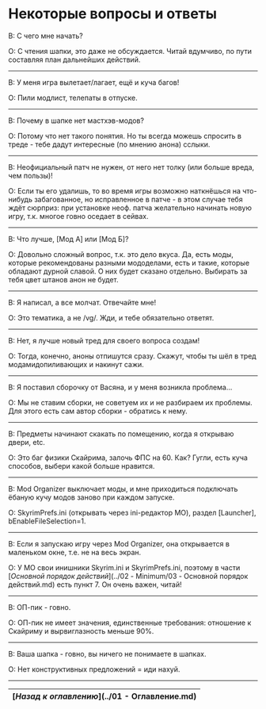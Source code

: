 # Некоторые вопросы и ответы

В: С чего мне начать?

О: С чтения шапки, это даже не обсуждается. Читай вдумчиво, по пути составляя план дальнейших действий.

------

В: У меня игра вылетает/лагает, ещё и куча багов!

О: Пили модлист, телепаты в отпуске.

------

В: Почему в шапке нет мастхэв-модов?

О: Потому что нет такого понятия. Но ты всегда можешь спросить в треде - тебе дадут интересные (по мнению анона) сслыки.

------

В: Неофициальный патч не нужен, от него нет толку (или больше вреда, чем пользы)!

О: Если ты его удалишь, то во время игры возможно наткнёшься на что-нибудь забагованное, но исправленное в патче - в этом случае тебя ждёт сюрприз: при установке неоф. патча желательно начинать новую игру, т.к. многое говно оседает в сейвах.

------

В: Что лучше, [Мод А] или [Мод Б]?

О: Довольно сложный вопрос, т.к. это дело вкуса. Да, есть моды, которые рекомендованы разными мододелами, есть и такие, которые обладают дурной славой. О них будет сказано отдельно. Выбирать за тебя цвет штанов анон не будет.

------

В: Я написал, а все молчат. Отвечайте мне!

О: Это тематика, а не /vg/. Жди, и тебе обязательно ответят.

------

В: Нет, я лучше новый тред для своего вопроса создам!

О: Тогда, конечно, аноны отпишутся сразу. Скажут, чтобы ты шёл в тред модамидопиливающих и накинут сажи.

------

В: Я поставил сборочку от Васяна, и у меня возникла проблема...

О: Мы не ставим сборки, не советуем их и не разбираем их проблемы. Для этого есть сам автор сборки - обратись к нему.

------

В: Предметы начинают скакать по помещению, когда я открываю двери, etc.

О: Это баг физики Скайрима, залочь ФПС на 60. Как? Гугли, есть куча способов, выбери какой больше нравится.

------

В: Mod Organizer выключает моды, и мне приходиться подключать ёбаную кучу модов заново при каждом запуске.

О: SkyrimPrefs.ini (открывать через ini-редактор МО), раздел [Launcher], bEnableFileSelection=1.

------

В: Если я запускаю игру через Mod Organizer, она открывается в маленьком окне, т.е. не на весь экран.

О: У MO свои инишники Skyrim.ini и SkyrimPrefs.ini, поэтому в части [*Основной порядок действий*](../02 - Minimum/03 - Основной порядок действий.md) есть пункт 7. Он очень важен, читай!

------

В: ОП-пик - говно.

О: ОП-пик не имеет значения, единственные требования: отношение к Скайриму и вырвиглазность меньше 90%.

------

В: Ваша шапка - говно, вы ничего не понимаете в шапках.

О: Нет конструктивных предложений = иди нахуй.

------

|[*Назад к оглавлению*](../01 - Оглавление.md)|
|:---:|
